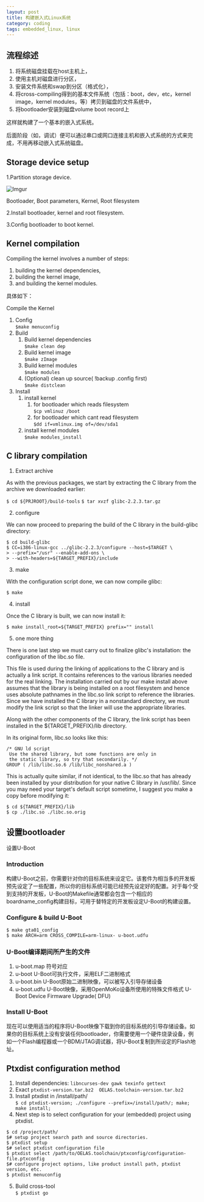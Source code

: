 ```yaml
---
layout: post
title: 构建嵌入式Linux系统
category: coding
tags: embedded_linux, linux
---
```


## 流程综述

1. 将系统磁盘挂载在host主机上，
2. 使用主机对磁盘进行分区，
3. 安装文件系统和swap到分区（格式化），
4. 将cross-compiling得到的基本文件系统（包括：boot，dev，etc，kernel image，kernel modules，等）拷贝到磁盘的文件系统中，
5. 将bootloader安装到磁盘volume boot record上

这样就构建了一个基本的嵌入式系统。

后面阶段（如，调试）便可以通过串口或网口连接主机和嵌入式系统的方式来完成，不用再移动嵌入式系统磁盘。

## Storage device setup

1.Partition storage device.
	
![Imgur](https://i.imgur.com/pMuTGYp.png)

Bootloader, Boot parameters, Kernel, Root filesystem

2.Install bootloader, kernel and root filesystem.

3.Config bootloader to boot kernel.

## Kernel compilation

Compiling the kernel involves a number of steps: 

1. building the kernel dependencies, 
2. building the kernel image, 
3. and building the kernel modules.
 
具体如下：

Compile the Kernel

1. Config  
	`$make menuconfig`
2. Build
	1. Build kernel dependencies  
	`$make clean dep`
	2. Build kernel image  
	`$make zImage`
	3. Build kernel modules  
	`$make modules`
	4. (Optional) clean up source( !backup .config first)  
	`$make distclean`
3. Install
	1. install kernel
		1. for bootloader which reads filesystem  
		`$cp vmlinuz /boot`
		2. for bootloader which cant read filesystem  
		`$dd if=vmlinux.img of=/dev/sda1`
	2. install kernel modules  
	`$make modules_install`

## C library compilation

1. Extract archive

As with the previous packages, we start by extracting the C library from the archive we downloaded earlier:

`$ cd ${PRJROOT}/build-tools`
`$ tar xvzf glibc-2.2.3.tar.gz`

2. configure

We can now proceed to preparing the build of the C library in the build-glibc directory:


```
$ cd build-glibc
$ CC=i386-linux-gcc ../glibc-2.2.3/configure --host=$TARGET \
> --prefix="/usr" --enable-add-ons \
> --with-headers=${TARGET_PREFIX}/include
```

3. make

With the configuration script done, we can now compile glibc: 

`$ make`

4. install

Once the C library is built, we can now install it: 

`$ make install_root=${TARGET_PREFIX} prefix="" install`

5. one more thing

There is one last step we must carry out to finalize glibc's installation: the configuration of the libc.so file.

This file is used during the linking of applications to the C library and is actually a link script. It contains 
references to the various libraries needed for the real linking. The installation carried out by our make 
install above assumes that the library is being installed on a root filesystem and hence uses absolute 
pathnames in the libc.so link script to reference the libraries. Since we have installed the C library in a 
nonstandard directory, we must modify the link script so that the linker will use the appropriate libraries.

Along with the other components of the C library, the link script has been installed in the ${TARGET_PREFIX}/lib directory.

In its original form, libc.so looks like this: 

```
/* GNU ld script 
 Use the shared library, but some functions are only in 
 the static library, so try that secondarily. */ 
GROUP ( /lib/libc.so.6 /lib/libc_nonshared.a ) 
```

This is actually quite similar, if not identical, to the libc.so that has already been installed by your 
distribution for your native C library in /usr/lib/. Since you may need your target's default script 
sometime, I suggest you make a copy before modifying it: 

```
$ cd ${TARGET_PREFIX}/lib
$ cp ./libc.so ./libc.so.orig
```

## 设置bootloader

设置U-Boot

### Introduction

构建U-Boot之前，你需要针对你的目标系统来设定它。该套件为相当多的开发板预先设定了一些配置，所以你的目标系统可能已经预先设定好的配置。对于每个受到支持的开发板，U-Boot的Makefile通常都会包含一个相应的boardname_config构建目标，可用于替特定的开发板设定U-Boot的构建设置。

### Configure & build U-Boot

```
$ make gta01_config
$ make ARCH=arm CROSS_COMPILE=arm-linux- u-boot.udfu
```

### U-Boot编译期间所产生的文件

1. u-boot.map   符号对应
2. u-boot   U-Boot可执行文件，采用ELF二进制格式
3. u-boot.bin   U-Boot原始二进制映像，可以被写入引导存储设备
4. u-boot.udfu   U-Boot映像，采用OpenMoKo设备所使用的特殊文件格式 U-Boot Device Firmware Upgrade( DFU)

### Install U-Boot

现在可以使用适当的程序将U-Boot映像下载到你的目标系统的引导存储设备。如果你的目标系统上没有安装任何bootloader，你需要使用一个硬件烧录设备，例如一个Flash编程器或一个BDM/JTAG调试器，将U-Boot复制到所设定的Flash地址。

## Ptxdist configuration method

1. Install dependencies: `libncurses-dev gawk texinfo gettext`
2. Exact `ptxdist-version.tar.bz2  OELAS.toolchain-version.tar.bz2`
3. Install ptxdist in /install/path/  
`$ cd ptxdist-version; ./configure --prefix=/install/path/; make; make install;`
4. Next step is to select configuration for your (embedded) project using ptxdist.  
```
$ cd /project/path/
$# setup project search path and source directories.
$ ptxdist setup
$# select ptxdist configuration file
$ ptxdist select /path/to/OELAS.toolchain/ptxconfig/configuration-file.ptxconfig
$# configure project options, like product install path, ptxdist version, etc.
$ ptxdist menuconfig
```
5. Build cross-tool  
`$ ptxdist go`
